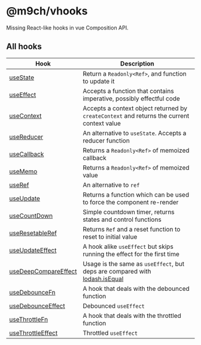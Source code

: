 # @m9ch/vhooks

Missing React-like hooks in vue Composition API.

## All hooks

| Hook | Description |
| ---- | ----------- |
| [useState](./src/useState/README.md) | Return a `Readonly<Ref>`, and function to update it |
| [useEffect](./src/useEffect/README.md) | Accepts a function that contains imperative, possibly effectful code |
| [useContext](./src/useContext/README.md) | Accepts a context object returned by `createContext` and returns the current context value |
| [useReducer](./src/useReducer/README.md) | An alternative to `useState`. Accepts a reducer function |
| [useCallback](./src/useCallback/README.md) | Returns a `Readonly<Ref>` of memoized callback |
| [useMemo](./src/useMemo/README.md) | Returns a `Readonly<Ref>` of memoized value |
| [useRef](./src/useRef/README.md) | An alternative to `ref` |
| [useUpdate](./src/useUpdate/README.md) | Returns a function which can be used to force the component re-render |
| [useCountDown](./src/useCountDown/README.md) | Simple countdown timer, returns states and control functions |
| [useResetableRef](./src/useResetableRef/README.md) | Returns `Ref` and a reset function to reset to initial value |
| [useUpdateEffect](./src/useUpdateEffect/README.md) | A hook alike `useEffect` but skips running the effect for the first time |
| [useDeepCompareEffect](./src/useDeepCompareEffect/README.md) | Usage is the same as `useEffect`, but deps are compared with [lodash.isEqual](https://lodash.com/docs/4.17.15#isEqual) |
| [useDebounceFn](./src/useDebounceFn/README.md) | A hook that deals with the debounced function |
| [useDebounceEffect](./src/useDebounceEffect/README.md) | Debounced `useEffect` |
| [useThrottleFn](./src/useThrottleFn/README.md) | A hook that deals with the throttled function |
| [useThrottleEffect](./src/useThrottleEffect/README.md) | Throttled `useEffect` |
